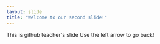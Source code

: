 ```yaml
---
layout: slide
title: "Welcome to our second slide!"
---
```

This is github teacher's slide
Use the left arrow to go back!